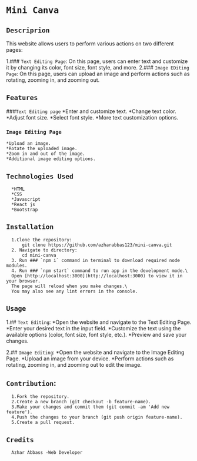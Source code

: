 # `Mini Canva`
## `Descriprion`
This website allows users to perform various actions on two different pages:

1.### `Text Editing Page`: On this page, users can enter text and customize it by changing its color, font size, font style, and more.
2.### `Image EDiting Page`: On this page, users can upload an image and perform actions such as rotating, zooming in, and zooming out.

## `Features`

 ###`Text Editing page`
      *Enter and customize text.
      *Change text color.
      *Adjust font size.
      *Select font style.
      *More text customization options.

### `Image Editing Page`

    *Upload an image.
    *Rotate the uploaded image.
    *Zoom in and out of the image.
    *Additional image editing options.
## `Technologies Used`
      *HTML
      *CSS
      *Javascript
      *React js
      *Bootstrap
## `Installation`
      1.Clone the repository:
          git clone https://github.com/azharabbas123/mini-canva.git
      2. Navigate to directory:
          cd mini-canva
      3. Run ### `npm i` command in terminal to download required node modules.
      4. Run ### `npm start` command to run app in the development mode.\
      Open [http://localhost:3000](http://localhost:3000) to view it in your browser.
      The page will reload when you make changes.\
      You may also see any lint errors in the console.

## `Usage`

1.## `Text Editing`:
        *Open the website and navigate to the Text Editing Page.
        *Enter your desired text in the input field.
        *Customize the text using the available options (color, font size, font style, etc.).
        *Preview and save your changes.

2.## `Image Editing`:
         *Open the website and navigate to the Image Editing Page.
          *Upload an image from your device.
          *Perform actions such as rotating, zooming in, and zooming out to edit the image.

## `Contribution`:

      1.Fork the repository.
      2.Create a new branch (git checkout -b feature-name).
      3.Make your changes and commit them (git commit -am 'Add new feature').
      4.Push the changes to your branch (git push origin feature-name).
      5.Create a pull request.

## `Credits`
      Azhar Abbass -Web Developer
